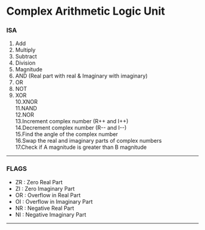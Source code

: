 # Complex Arithmetic Logic Unit
### ISA
1. Add  
2. Multiply  
3. Subtract 
4. Division  
5. Magnitude  
6. AND (Real part with real & Imaginary with imaginary)  
7. OR  
8. NOT  
9. XOR  
10.XNOR  
11.NAND  
12.NOR  
13.Increment complex number (R++ and I++)  
14.Decrement complex number (R-- and I--)  
15.Find the angle of the complex number  
16.Swap the real and imaginary parts of complex numbers  
17.Check if A magnitude is greater than B magnitude  
---

### FLAGS

- ZR : Zero Real Part  
- ZI : Zero Imaginary Part  
- OR : Overflow in Real Part  
- OI : Overflow in Imaginary Part  
- NR : Negative Real Part  
- NI : Negative Imaginary Part  

---------------------------------


